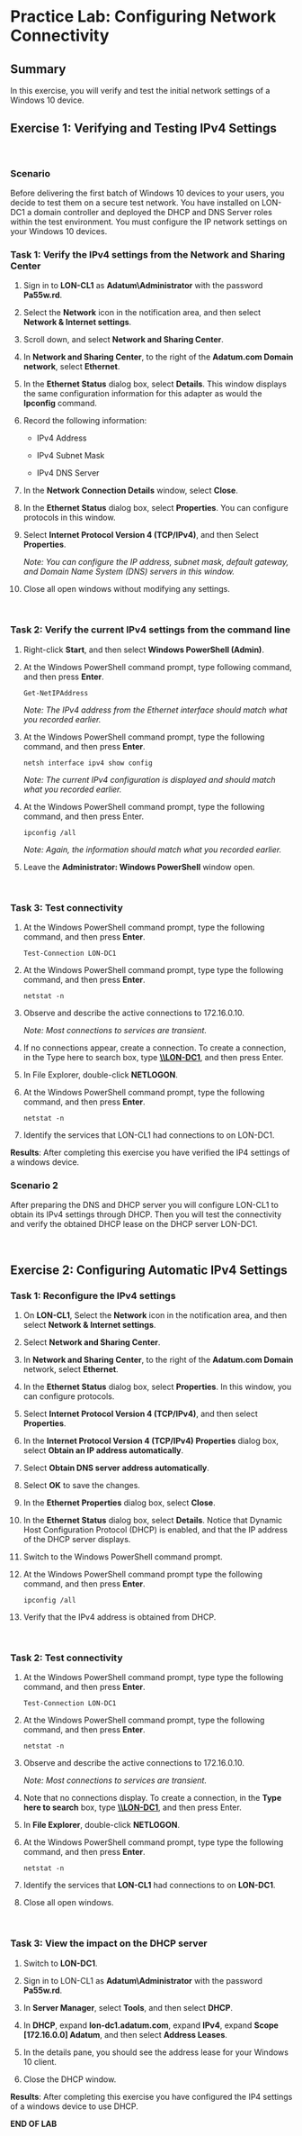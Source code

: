 # Practice Lab: Configuring Network Connectivity

## Summary

In this exercise, you will verify and test the initial network settings of a
Windows 10 device.


## Exercise 1: Verifying and Testing IPv4 Settings
 
### Scenario

Before delivering the first batch of Windows 10 devices to your users, you
decide to test them on a secure test network. You have installed on LON-DC1 a
domain controller and deployed the DHCP and DNS Server roles within the test
environment. You must configure the IP network settings on your Windows 10
devices.
 

### Task 1: Verify the IPv4 settings from the Network and Sharing Center

1.  Sign in to **LON-CL1** as **Adatum\\Administrator** with the password
    **Pa55w.rd**.

2.  Select the **Network** icon in the notification area, and then select
    **Network & Internet settings**.

3.  Scroll down, and select **Network and Sharing Center**.

4.  In **Network and Sharing Center**, to the right of the **Adatum.com Domain
    network**, select **Ethernet**.

5.  In the **Ethernet Status** dialog box, select **Details**. This window
    displays the same configuration information for this adapter as would the
    **Ipconfig** command.

6.  Record the following information:

    -   IPv4 Address

    -   IPv4 Subnet Mask

    -   IPv4 DNS Server

7.  In the **Network Connection Details** window, select **Close**.

8.  In the **Ethernet Status** dialog box, select **Properties**. You can
    configure protocols in this window.

9.  Select **Internet Protocol Version 4 (TCP/IPv4)**, and then Select
    **Properties**.

    _Note: You can configure the IP address, subnet mask, default gateway,
    and Domain Name System (DNS) servers in this window._

10. Close all open windows without modifying any settings.

 

### Task 2: Verify the current IPv4 settings from the command line

1.  Right-click **Start**, and then select **Windows PowerShell (Admin)**.

2.  At the Windows PowerShell command prompt, type following command, and then
    press **Enter**.

    ```
    Get-NetIPAddress
    ```

    _Note: The IPv4 address from the Ethernet interface should match what you
    recorded earlier._

3.  At the Windows PowerShell command prompt, type the following command, and
    then press **Enter**.

    ```
    netsh interface ipv4 show config
    ```

    _Note: The current IPv4 configuration is displayed and should match what
    you recorded earlier._

4.  At the Windows PowerShell command prompt, type the following command, and
    then press Enter.

    ```
    ipconfig /all
    ```

    _Note: Again, the information should match what you recorded earlier._

5.  Leave the **Administrator: Windows PowerShell** window open.

 

### Task 3: Test connectivity

1.  At the Windows PowerShell command prompt, type the following command, and
    then press **Enter**.

    ```
    Test-Connection LON-DC1
    ```

2.  At the Windows PowerShell command prompt, type type the following command, and then press
    **Enter**.

    ```
    netstat -n
    ```

3.  Observe and describe the active connections to 172.16.0.10.

    _Note: Most connections to services are transient._

4.  If no connections appear, create a connection. To create a connection, in
    the Type here to search box, type [**\\\\LON-DC1**](file:///\\LON-DC1), and then
    press Enter.

5.  In File Explorer, double-click **NETLOGON**.

6.  At the Windows PowerShell command prompt, type the following command, and then press
    **Enter**.

    ```
    netstat -n
    ```

7.  Identify the services that LON-CL1 had connections to on LON-DC1.


**Results**: After completing this exercise you have verified the IP4 settings
of a windows device.
 

### Scenario 2

After preparing the DNS and DHCP server you will configure LON-CL1 to obtain its
IPv4 settings through DHCP. Then you will test the connectivity and verify the
obtained DHCP lease on the DHCP server LON-DC1.

 

## Exercise 2: Configuring Automatic IPv4 Settings

### Task 1: Reconfigure the IPv4 settings

1.  On **LON-CL1**, Select the **Network** icon in the notification area, and
    then select **Network & Internet settings**.

2.  Select **Network and Sharing Center**.

3.  In **Network and Sharing Center**, to the right of the **Adatum.com Domain**
    network, select **Ethernet**.

4.  In the **Ethernet Status** dialog box, select **Properties**. In this
    window, you can configure protocols.

5.  Select **Internet Protocol Version 4 (TCP/IPv4)**, and then select
    **Properties**.

6.  In the **Internet Protocol Version 4 (TCP/IPv4) Properties** dialog box,
    select **Obtain an IP address automatically**.

7.  Select **Obtain DNS server address automatically**.

8.  Select **OK** to save the changes.

9.  In the **Ethernet Properties** dialog box, select **Close**.

10. In the **Ethernet Status** dialog box, select **Details**. Notice that
    Dynamic Host Configuration Protocol (DHCP) is enabled, and that the IP
    address of the DHCP server displays.

11. Switch to the Windows PowerShell command prompt.

12. At the Windows PowerShell command prompt type the following command, and
    then press **Enter**.

    ```
    ipconfig /all
    ```

13. Verify that the IPv4 address is obtained from DHCP.

 

### Task 2: Test connectivity

1.  At the Windows PowerShell command prompt, type type the following command, and
    then press **Enter**.

    ```
    Test-Connection LON-DC1
    ```

2.  At the Windows PowerShell command prompt, type the following command, and then press
    **Enter**.

    ```
    netstat -n
    ```

3.  Observe and describe the active connections to 172.16.0.10.

    _Note: Most connections to services are transient._

1.  Note that no connections display. To create a connection, in the **Type here
    to search** box, type [**\\\\LON-DC1**](file:///\\LON-DC1), and then press
    Enter.

2.  In **File Explorer**, double-click **NETLOGON**.

3.  At the Windows PowerShell command prompt, type type the following command, and then press
    **Enter**.

    ```
    netstat -n
    ```

4.  Identify the services that **LON-CL1** had connections to on **LON-DC1**.

5.  Close all open windows.

 

### Task 3: View the impact on the DHCP server

1.  Switch to **LON-DC1**.

2.  Sign in to LON-CL1 as **Adatum\\Administrator** with the password
    **Pa55w.rd**.

3.  In **Server Manager**, select **Tools**, and then select **DHCP**.

4.  In **DHCP**, expand **lon-dc1.adatum.com**, expand **IPv4**, expand **Scope
    [172.16.0.0] Adatum**, and then select **Address Leases**.

5.  In the details pane, you should see the address lease for your Windows 10
    client.

6.  Close the DHCP window.


**Results**: After completing this exercise you have configured the IP4 settings
of a windows device to use DHCP.

**END OF LAB**